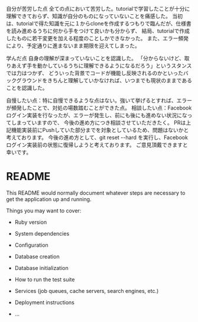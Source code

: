 自分が苦労した点
全ての点において苦労した。tutorialで学習したことが十分に理解できておらず、知識が自分のものになっていないことを痛感した。
当初は、tutorialで得た知識を元に１からcloneを作成するつもりで臨んだが、仕様書を読み進めるうちに何から手をつけて良いかも分からず、
結局、tutorialで作成したものに若干変更を加える程度のことしかできなかった。
また、エラー頻発により、予定通りに進まないまま期限を迎えてしまった。
 
学んだ点
自身の理解が深まっていないことを認識した。
「分からないけど、取りあえず手を動かしているうちに理解できるようになるだろう」というスタンスでは力はつかず、
どういった背景でコードが機能し反映されるのかといったバックグラウンドをきちんと理解していかなければ、いつまでも現状のままであることを認識した。

自慢したい点：特に自慢できるような点はない。強いて挙げるとすれば、エラーが頻発したことで、対処の場数踏むことができた点。
相談したい点：Facebookログイン実装を行なったが、エラーが発生し、前にも後にも進めない状況になってしまっていますので、
今後の進め方につき相談させていただきたく。
PRは上記機能実装前にPushしていた部分までを対象としているため、問題はないかと考えております。
今後の進め方として、git reset --hard <commitID>を実行し、Facebookログイン実装前の状態に復帰しようと考えております。
ご意見頂戴できますと幸いです。


# README

This README would normally document whatever steps are necessary to get the
application up and running.

Things you may want to cover:

* Ruby version

* System dependencies

* Configuration

* Database creation

* Database initialization

* How to run the test suite

* Services (job queues, cache servers, search engines, etc.)

* Deployment instructions

* ...
